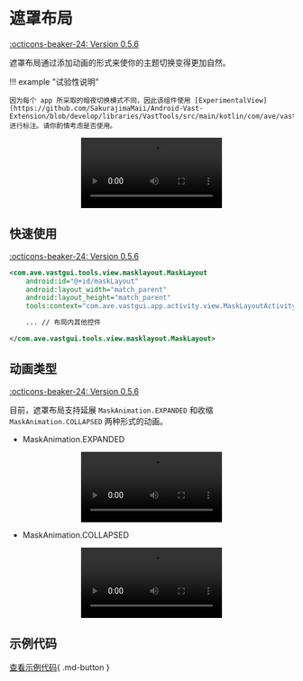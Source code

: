 # 遮罩布局

[:octicons-beaker-24: Version 0.5.6](https://ave.entropy2020.cn/version/tools/#056)

遮罩布局通过添加动画的形式来使你的主题切换变得更加自然。

!!! example "试验性说明"

    因为每个 app 所采取的暗夜切换模式不同，因此该组件使用 [ExperimentalView](https://github.com/SakurajimaMaii/Android-Vast-Extension/blob/develop/libraries/VastTools/src/main/kotlin/com/ave/vastgui/tools/annotation/Experimental.kt) 进行标注。请你酌情考虑是否使用。

<center>
    <video width="250" controls="controls" autoplay="autoplay">
        <source src="../img/masklayout.mp4" type="video/mp4">
    </video>
</center>

## 快速使用

[:octicons-beaker-24: Version 0.5.6](https://ave.entropy2020.cn/version/tools/#056)

```xml
<com.ave.vastgui.tools.view.masklayout.MaskLayout
    android:id="@+id/maskLayout"
    android:layout_width="match_parent"
    android:layout_height="match_parent"
    tools:context="com.ave.vastgui.app.activity.view.MaskLayoutActivity">

    ... // 布局内其他控件

</com.ave.vastgui.tools.view.masklayout.MaskLayout>
```

## 动画类型

[:octicons-beaker-24: Version 0.5.6](https://ave.entropy2020.cn/version/tools/#056)

目前，遮罩布局支持延展 `MaskAnimation.EXPANDED` 和收缩 `MaskAnimation.COLLAPSED` 两种形式的动画。

- MaskAnimation.EXPANDED

<center>
    <video width="250" controls="controls" autoplay="autoplay">
        <source src="../img/masklayout.mp4" type="video/mp4">
    </video>
</center>

- MaskAnimation.COLLAPSED

<center>
    <video width="250" controls="controls" autoplay="autoplay">
        <source src="../img/masklayout_collapsed.mp4" type="video/mp4">
    </video>
</center>

## 示例代码

[查看示例代码](https://github.com/SakurajimaMaii/Android-Vast-Extension/blob/develop/app/src/main/kotlin/com/ave/vastgui/app/activity/view/MaskLayoutActivity.kt){ .md-button }
